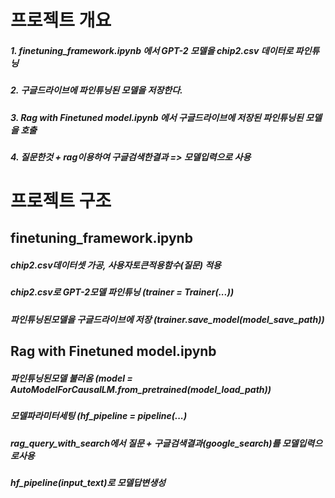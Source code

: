 # 프로젝트 개요
##### 1. finetuning_framework.ipynb 에서 GPT-2 모델을 chip2.csv 데이터로 파인튜닝
##### 2. 구글드라이브에 파인튜닝된 모델을 저장한다.
##### 3. Rag with Finetuned model.ipynb 에서 구글드라이브에 저장된 파인튜닝된 모델을 호출 
##### 4. 질문한것 + rag이용하여 구글검색한결과 => 모델입력으로 사용







		

# 프로젝트 구조
## finetuning_framework.ipynb 
##### chip2.csv데이터셋 가공, 사용자토큰적용함수(<QUERY>질문) 적용
##### chip2.csv로 GPT-2모델 파인튜닝 (trainer = Trainer(...))
##### 파인튜닝된모델을 구글드라이브에 저장 (trainer.save_model(model_save_path))

## Rag with Finetuned model.ipynb
##### 파인튜닝된모델 불러옴 (model = AutoModelForCausalLM.from_pretrained(model_load_path))
##### 모델파라미터세팅 (hf_pipeline = pipeline(...)
##### rag_query_with_search에서 질문 + 구글검색결과(google_search)를 모델입력으로사용 
##### hf_pipeline(input_text)로 모델답변생성 
